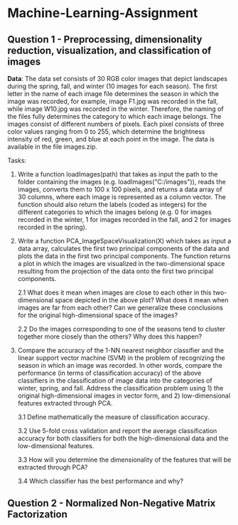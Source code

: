 # Machine-Learning-Assignment

## Question 1 - Preprocessing, dimensionality reduction, visualization, and classification of images

**Data**: The data set consists of 30 RGB color images that depict landscapes during the spring, fall, and winter (10 images for each season). The first letter in the name of each image file determines the season in which the image was recorded, for example, image F1.jpg was recorded in the fall, while image W10.jpg was recorded in the winter. Therefore, the naming of the files fully determines the category to which each image belongs. The images consist of different numbers of pixels. Each pixel consists of three color values ranging from 0 to 255, which determine the brightness intensity of red, green, and blue at each point in the image. The data is available in the file images.zip.

Tasks:

1. Write a function loadImages(path) that takes as input the path to the folder containing the images (e.g. loadImages("C:/images")), reads the images, converts them to 100 x 100 pixels, and returns a data array of 30 columns, where each image is represented as a column vector. The function should also return the labels (coded as integers) for the different categories to which the images belong (e.g. 0 for images recorded in the winter, 1 for images recorded in the fall, and 2 for images recorded in the spring).
2. Write a function PCA_ImageSpaceVisualization(X) which takes as input a data array, calculates the first two principal components of the data and plots the data in the first two principal components. The function returns a plot in which the images are visualized in the two-dimensional space resulting from the projection of the data onto the first two principal components.

    2.1 What does it mean when images are close to each other in this two-dimensional space depicted in the above plot? What does it mean when images are far from each other? Can we generalize these conclusions for the original high-dimensional space of the images?

    2.2 Do the images corresponding to one of the seasons tend to cluster together more closely than the others? Why does this happen?

3. Compare the accuracy of the 1-NN nearest neighbor classifier and the linear support vector machine (SVM) in the problem of recognizing the season in which an image was recorded. In other words, compare the performance (in terms of classification accuracy) of the above classifiers in the classification of image data into the categories of winter, spring, and fall. Address the classification problem using 1) the original high-dimensional images in vector form, and 2) low-dimensional features extracted through PCA.

    3.1 Define mathematically the measure of classification accuracy.
    
    3.2 Use 5-fold cross validation and report the average classification accuracy for both classifiers for both the high-dimensional data and the low-dimensional features.
    
    3.3 How will you determine the dimensionality of the features that will be extracted through PCA?
    
    3.4 Which classifier has the best performance and why?
    
## Question 2 - Normalized Non-Negative Matrix Factorization
